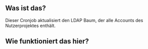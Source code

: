 Was ist das?
------------

Dieser Cronjob aktualisiert den LDAP Baum, der alle Accounts des
Nutzerprojektes enthält. 

Wie funktioniert das hier?
--------------------------

